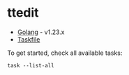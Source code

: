 # ttedit

- [Golang](https://go.dev/) - v1.23.x
- [Taskfile](https://taskfile.dev/)

To get started, check all available tasks:
```shell
task --list-all
```
